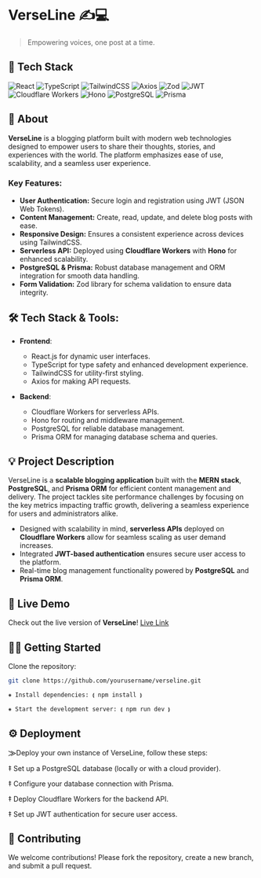 # VerseLine ✍️💻
> Empowering voices, one post at a time.

## 🚀 Tech Stack

![React](https://img.shields.io/badge/React-61DAFB?style=for-the-badge&logo=react&logoColor=black) 
![TypeScript](https://img.shields.io/badge/TypeScript-3178C6?style=for-the-badge&logo=typescript&logoColor=white) 
![TailwindCSS](https://img.shields.io/badge/TailwindCSS-38B2AC?style=for-the-badge&logo=tailwind-css&logoColor=white) 
![Axios](https://img.shields.io/badge/Axios-5A29E4?style=for-the-badge&logo=axios&logoColor=white) 
![Zod](https://img.shields.io/badge/Zod-2C7A7B?style=for-the-badge&logo=zod&logoColor=white) 
![JWT](https://img.shields.io/badge/JWT-000000?style=for-the-badge&logo=json-web-tokens&logoColor=white) 
![Cloudflare Workers](https://img.shields.io/badge/Cloudflare%20Workers-F38020?style=for-the-badge&logo=cloudflare&logoColor=white) 
![Hono](https://img.shields.io/badge/Hono-FF5C00?style=for-the-badge&logo=hono&logoColor=white) 
![PostgreSQL](https://img.shields.io/badge/PostgreSQL-336791?style=for-the-badge&logo=postgresql&logoColor=white) 
![Prisma](https://img.shields.io/badge/Prisma-2D3748?style=for-the-badge&logo=prisma&logoColor=white)

## 🌟 About

**VerseLine** is a blogging platform built with modern web technologies designed to empower users to share their thoughts, stories, and experiences with the world. The platform emphasizes ease of use, scalability, and a seamless user experience.

### Key Features:
- **User Authentication:** Secure login and registration using JWT (JSON Web Tokens).
- **Content Management:** Create, read, update, and delete blog posts with ease.
- **Responsive Design:** Ensures a consistent experience across devices using TailwindCSS.
- **Serverless API:** Deployed using **Cloudflare Workers** with **Hono** for enhanced scalability.
- **PostgreSQL & Prisma:** Robust database management and ORM integration for smooth data handling.
- **Form Validation:** Zod library for schema validation to ensure data integrity.

## 🛠️ Tech Stack & Tools:

- **Frontend**: 
  - React.js for dynamic user interfaces.
  - TypeScript for type safety and enhanced development experience.
  - TailwindCSS for utility-first styling.
  - Axios for making API requests.

- **Backend**: 
  - Cloudflare Workers for serverless APIs.
  - Hono for routing and middleware management.
  - PostgreSQL for reliable database management.
  - Prisma ORM for managing database schema and queries.

## 💡 Project Description

VerseLine is a **scalable blogging application** built with the **MERN stack**, **PostgreSQL**, and **Prisma ORM** for efficient content management and delivery. The project tackles site performance challenges by focusing on the key metrics impacting traffic growth, delivering a seamless experience for users and administrators alike.

- Designed with scalability in mind, **serverless APIs** deployed on **Cloudflare Workers** allow for seamless scaling as user demand increases.
- Integrated **JWT-based authentication** ensures secure user access to the platform.
- Real-time blog management functionality powered by **PostgreSQL** and **Prisma ORM**.

## 🔗 Live Demo

Check out the live version of **VerseLine**! [Live Link](#)

## 🧑‍💻 Getting Started

Clone the repository:

```bash
git clone https://github.com/yourusername/verseline.git

⁕ Install dependencies: ⟬ npm install ⟭

⁕ Start the development server: ⟬ npm run dev ⟭
```
## ⚙️ Deployment

⨠Deploy your own instance of VerseLine, follow these steps:

‡ Set up a PostgreSQL database (locally or with a cloud provider).

‡ Configure your database connection with Prisma.

‡ Deploy Cloudflare Workers for the backend API.

‡ Set up JWT authentication for secure user access.

## 🤝 Contributing

We welcome contributions! Please fork the repository, create a new branch, and submit a pull request.

